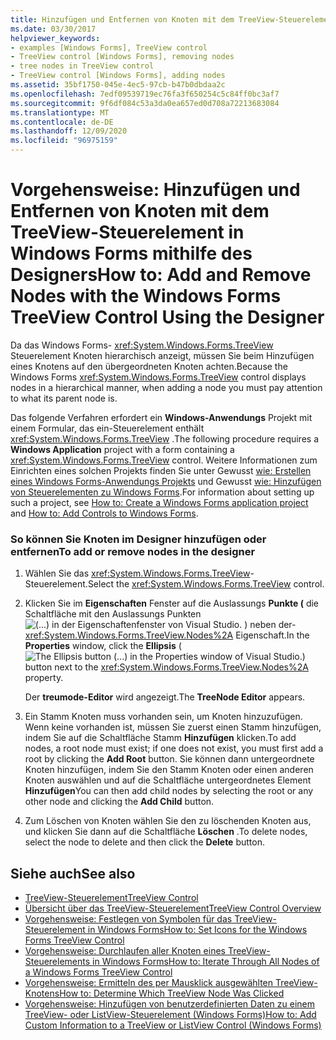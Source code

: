 ```yaml
---
title: Hinzufügen und Entfernen von Knoten mit dem TreeView-Steuerelement mithilfe des Designers
ms.date: 03/30/2017
helpviewer_keywords:
- examples [Windows Forms], TreeView control
- TreeView control [Windows Forms], removing nodes
- tree nodes in TreeView control
- TreeView control [Windows Forms], adding nodes
ms.assetid: 35bf1750-045e-4ec5-97cb-b47b0dbdaa2c
ms.openlocfilehash: 7edf09539719ec76fa3f650254c5c84ff0bc3af7
ms.sourcegitcommit: 9f6df084c53a3da0ea657ed0d708a72213683084
ms.translationtype: MT
ms.contentlocale: de-DE
ms.lasthandoff: 12/09/2020
ms.locfileid: "96975159"
---
```

# <a name="how-to-add-and-remove-nodes-with-the-windows-forms-treeview-control-using-the-designer"></a><span data-ttu-id="20ed7-102">Vorgehensweise: Hinzufügen und Entfernen von Knoten mit dem TreeView-Steuerelement in Windows Forms mithilfe des Designers</span><span class="sxs-lookup"><span data-stu-id="20ed7-102">How to: Add and Remove Nodes with the Windows Forms TreeView Control Using the Designer</span></span>

<span data-ttu-id="20ed7-103">Da das Windows Forms- <xref:System.Windows.Forms.TreeView> Steuerelement Knoten hierarchisch anzeigt, müssen Sie beim Hinzufügen eines Knotens auf den übergeordneten Knoten achten.</span><span class="sxs-lookup"><span data-stu-id="20ed7-103">Because the Windows Forms <xref:System.Windows.Forms.TreeView> control displays nodes in a hierarchical manner, when adding a node you must pay attention to what its parent node is.</span></span>

<span data-ttu-id="20ed7-104">Das folgende Verfahren erfordert ein **Windows-Anwendungs** Projekt mit einem Formular, das ein-Steuerelement enthält <xref:System.Windows.Forms.TreeView> .</span><span class="sxs-lookup"><span data-stu-id="20ed7-104">The following procedure requires a **Windows Application** project with a form containing a <xref:System.Windows.Forms.TreeView> control.</span></span> <span data-ttu-id="20ed7-105">Weitere Informationen zum Einrichten eines solchen Projekts finden Sie unter Gewusst [wie: Erstellen eines Windows Forms-Anwendungs Projekts](/visualstudio/ide/step-1-create-a-windows-forms-application-project) und Gewusst [wie: Hinzufügen von Steuerelementen zu Windows Forms](how-to-add-controls-to-windows-forms.md).</span><span class="sxs-lookup"><span data-stu-id="20ed7-105">For information about setting up such a project, see [How to: Create a Windows Forms application project](/visualstudio/ide/step-1-create-a-windows-forms-application-project) and [How to: Add Controls to Windows Forms](how-to-add-controls-to-windows-forms.md).</span></span>

### <a name="to-add-or-remove-nodes-in-the-designer"></a><span data-ttu-id="20ed7-106">So können Sie Knoten im Designer hinzufügen oder entfernen</span><span class="sxs-lookup"><span data-stu-id="20ed7-106">To add or remove nodes in the designer</span></span>

1. <span data-ttu-id="20ed7-107">Wählen Sie das <xref:System.Windows.Forms.TreeView>-Steuerelement.</span><span class="sxs-lookup"><span data-stu-id="20ed7-107">Select the <xref:System.Windows.Forms.TreeView> control.</span></span>

2. <span data-ttu-id="20ed7-108">Klicken Sie im **Eigenschaften** Fenster auf die Auslassungs **Punkte (** die Schaltfläche mit den Auslassungs Punkten ![ (...) in der Eigenschaftenfenster von Visual Studio. ](./media/visual-studio-ellipsis-button.png) ) neben der- <xref:System.Windows.Forms.TreeView.Nodes%2A> Eigenschaft.</span><span class="sxs-lookup"><span data-stu-id="20ed7-108">In the **Properties** window, click the **Ellipsis** (![The Ellipsis button (...) in the Properties window of Visual Studio.](./media/visual-studio-ellipsis-button.png)) button next to the <xref:System.Windows.Forms.TreeView.Nodes%2A> property.</span></span>

     <span data-ttu-id="20ed7-109">Der **treumode-Editor** wird angezeigt.</span><span class="sxs-lookup"><span data-stu-id="20ed7-109">The **TreeNode Editor** appears.</span></span>

3. <span data-ttu-id="20ed7-110">Ein Stamm Knoten muss vorhanden sein, um Knoten hinzuzufügen. Wenn keine vorhanden ist, müssen Sie zuerst einen Stamm hinzufügen, indem Sie auf die Schaltfläche Stamm **Hinzufügen** klicken.</span><span class="sxs-lookup"><span data-stu-id="20ed7-110">To add nodes, a root node must exist; if one does not exist, you must first add a root by clicking the **Add Root** button.</span></span> <span data-ttu-id="20ed7-111">Sie können dann untergeordnete Knoten hinzufügen, indem Sie den Stamm Knoten oder einen anderen Knoten auswählen und auf die Schaltfläche untergeordnetes Element **Hinzufügen**</span><span class="sxs-lookup"><span data-stu-id="20ed7-111">You can then add child nodes by selecting the root or any other node and clicking the **Add Child** button.</span></span>

4. <span data-ttu-id="20ed7-112">Zum Löschen von Knoten wählen Sie den zu löschenden Knoten aus, und klicken Sie dann auf die Schaltfläche **Löschen** .</span><span class="sxs-lookup"><span data-stu-id="20ed7-112">To delete nodes, select the node to delete and then click the **Delete** button.</span></span>

## <a name="see-also"></a><span data-ttu-id="20ed7-113">Siehe auch</span><span class="sxs-lookup"><span data-stu-id="20ed7-113">See also</span></span>

- [<span data-ttu-id="20ed7-114">TreeView-Steuerelement</span><span class="sxs-lookup"><span data-stu-id="20ed7-114">TreeView Control</span></span>](treeview-control-windows-forms.md)
- [<span data-ttu-id="20ed7-115">Übersicht über das TreeView-Steuerelement</span><span class="sxs-lookup"><span data-stu-id="20ed7-115">TreeView Control Overview</span></span>](treeview-control-overview-windows-forms.md)
- [<span data-ttu-id="20ed7-116">Vorgehensweise: Festlegen von Symbolen für das TreeView-Steuerelement in Windows Forms</span><span class="sxs-lookup"><span data-stu-id="20ed7-116">How to: Set Icons for the Windows Forms TreeView Control</span></span>](how-to-set-icons-for-the-windows-forms-treeview-control.md)
- [<span data-ttu-id="20ed7-117">Vorgehensweise: Durchlaufen aller Knoten eines TreeView-Steuerelements in Windows Forms</span><span class="sxs-lookup"><span data-stu-id="20ed7-117">How to: Iterate Through All Nodes of a Windows Forms TreeView Control</span></span>](how-to-iterate-through-all-nodes-of-a-windows-forms-treeview-control.md)
- [<span data-ttu-id="20ed7-118">Vorgehensweise: Ermitteln des per Mausklick ausgewählten TreeView-Knotens</span><span class="sxs-lookup"><span data-stu-id="20ed7-118">How to: Determine Which TreeView Node Was Clicked</span></span>](how-to-determine-which-treeview-node-was-clicked-windows-forms.md)
- [<span data-ttu-id="20ed7-119">Vorgehensweise: Hinzufügen von benutzerdefinierten Daten zu einem TreeView- oder ListView-Steuerelement (Windows Forms)</span><span class="sxs-lookup"><span data-stu-id="20ed7-119">How to: Add Custom Information to a TreeView or ListView Control (Windows Forms)</span></span>](add-custom-information-to-a-treeview-or-listview-control-wf.md)
